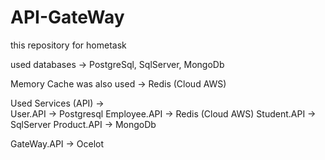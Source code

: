 # API-GateWay
this repository for hometask

used databases -> 
       PostgreSql, 
       SqlServer, 
       MongoDb

Memory Cache was also used -> 
    Redis (Cloud AWS)

Used Services (API) ->  
    User.API -> Postgresql
    Employee.API -> Redis (Cloud AWS)
    Student.API -> SqlServer
    Product.API -> MongoDb

GateWay.API -> Ocelot
